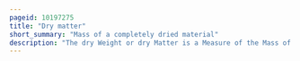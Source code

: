 ```yaml
---
pageid: 10197275
title: "Dry matter"
short_summary: "Mass of a completely dried material"
description: "The dry Weight or dry Matter is a Measure of the Mass of a completely dried Substance."
---
```

